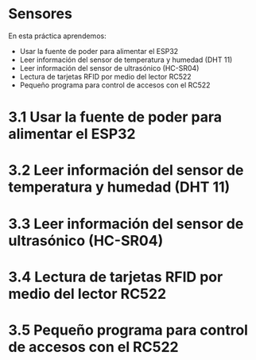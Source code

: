 # Sensores
En esta práctica aprendemos:
- Usar la fuente de poder para alimentar el ESP32
- Leer información del sensor de temperatura y humedad (DHT 11)
- Leer información del sensor de ultrasónico (HC-SR04)
- Lectura de tarjetas RFID por medio del lector RC522
- Pequeño programa para control de accesos con el RC522

# 3.1 Usar la fuente de poder para alimentar el ESP32
# 3.2 Leer información del sensor de temperatura y humedad (DHT 11)
# 3.3 Leer información del sensor de ultrasónico (HC-SR04)
# 3.4 Lectura de tarjetas RFID por medio del lector RC522
# 3.5 Pequeño programa para control de accesos con el RC522

